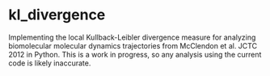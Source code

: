 # kl_divergence
Implementing the local Kullback-Leibler divergence measure for analyzing biomolecular molecular dynamics trajectories from McClendon et al. JCTC 2012 in Python. This is a work in progress, so any analysis using the current code is likely inaccurate.
